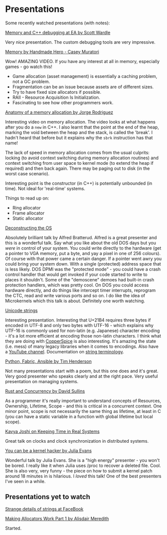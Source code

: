# Presentations

Some recently watched presentations (with notes):

[Memory and C++ debugging at EA by Scott Wardle](https://www.youtube.com/watch?v=8KIvWJUYbDA)

Very nice presentation. The custom debugging tools are very
impressive.

[Memory by Handmade Hero - Casey
Muratori](https://www.youtube.com/watch?v=MvDUe2evkHg&list=PLEMXAbCVnmY6Azbmzj3BiC3QRYHE9QoG7)

Wow! AMAZING VIDEO. If you have any interest at all in memory,
especially games - go watch this!

* Game allocation (asset management) is essentially a caching problem,
  not a GC problem.
* Fragmentation can be an issue because assets are of different sizes.
* Try to have fixed size allocators if possible.
* RAII - Resource Acquisition Is Initialization.
* Fascinating to see how other programmers work.

[Anatomy of a memory allocation by Jorge Rodriguez](https://www.youtube.com/watch?v=c0g3S_2QxWM)

Interesting video on memory allocation. The video looks at what
happens after you do a `new` in C++. I also learnt that the point at
the end of the heap, marking the void between the heap and the stack,
is called the 'break'. I hadn't heard that before but it explains why
the `sbrk` instruction has that name! 

The lack of speed in memory allocation comes from the usual culprits:
locking (to avoid context switching during memory allocation routines)
and context switching from user space to kernel mode (to extend the
heap if required) and then back again. There may be paging out to disk
(in the worst case scenario).

Interesting point is the constructor (in C++) is potentially unbounded
(in time). Not ideal for 'real-time' systems.

Things to read up on:

- Ring allocator
- Frame allocator
- Static allocator

[Deconstructing the OS](https://www.youtube.com/watch?v=h7D88U-5pKc)

Absolutely brilliant talk by Alfred Bratterud. Alfred is a great
presenter and this is a wonderful talk. Say what you like about the
old DOS days but you _were_ in control of your system. You could write
directly to the hardware (get a pointer to VGA memory, put a byte, and
yay a pixel in one of 256 colours). Of course with that power came a
certain danger. If a pointer went awry you could bring your system
down. With a single (protected) address space that is less likely. DOS
DPMI was the "protected mode" - you could have a crash control handler
that would get invoked if your code started to write to places it
shouldn't. Some of the "demoscene" demoes had built-in crash
protection handlers, which was pretty cool. On DOS you could access
hardware directly, and do things like intercept timer interrupts,
reprogram the CTC, read and write various ports and so on. I do like
the idea of Microkernels which this talk is about. Definitely one
worth watching.
  
[Unicode strings](https://www.youtube.com/watch?v=ysh2B6ZgNXk)

Interesting presentation. Interesting that U+21B4 requires three bytes
if encoded in UTF-8 and only two bytes with UTF-16 - which explains
why UTF-16 is commonly used for non-latin (e.g. Japanese) character
encoding - it's a lot more efficient at encoding those non-latin
characters. I think what they are doing with
[CopperSpice](http://www.copperspice.com/index.html) is also
interesting. It's amazing the state (i.e. mess) of many legacy
libraries when it comes to encodings. Also have a [YouTube
channel](https://www.youtube.com/copperspice). Documentation on
[string
terminology](http://www.copperspice.com/docs/cs_string/overview_terminology.html).

[Python, Fabric, Ansible by Tim
  Henderson](https://www.youtube.com/watch?v=4qav2EuXsGU) 
  
Not many presentations start with a poem, but this one does and it's
great. Very good presenter who speaks clearly and at the right
pace. Very useful presentation on managing systems.

[Rust and Concurrency by David
  Sullins](https://www.youtube.com/watch?v=oIikwmeGVYY)
  
As a programmer it's really important to understand concepts of
Resources, Ownership, Lifetime, Scope - and this is critical in a
concurrent context. One minor point, scope is not necessarily the same
thing as lifetime, at least in C (you can have a static variable in a
function with global lifetime but local scope).

[Kavya Joshi on Keeping Time in Real
  Systems](https://youtu.be/BRvj8PykSc4) 
  
Great talk on clocks and clock synchronization in distributed systems.
  
[You can be a kernel hacker by Julia
  Evans](https://www.youtube.com/watch?v=0IQlpFWTFbM) 
  
Wonderful talk by Julia Evans. She is a "high energy" presenter - you
won't be bored. I really like it when Julia uses /proc to recover a
deleted file. Cool. She is also very, very funny - the piece on how to
submit a kernel patch around 18 minutes in is hilarious. I _loved_
this talk! One of the best presenters I've seen in a while.

## Presentations yet to watch

[Strange details of strings at FaceBook](https://www.youtube.com/watch?v=kPR8h4-qZdk)

[Making Allocators Work Part 1 by Alisdair Meredith](https://www.youtube.com/watch?v=YkiYOP3d64E)

Started.
